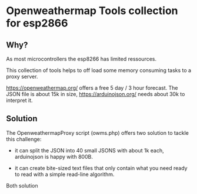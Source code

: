 # Openweathermap Tools collection for esp2866

## Why?

As most microcontrollers the esp8266 has limited ressources. 

This collection of tools helps to off load some memory consuming tasks to a proxy server.

https://openweathermap.org/ offers a free 5 day / 3 hour forecast. The JSON file is about 15k in size, https://arduinojson.org/ needs about 30k to interpret it.



## Solution

The OpenweathermapProxy script (owms.php) offers two solution to tackle this challenge:

- it can split the JSON into 40 small JSONS with about 1k each, arduinojson is happy with 800B.

- it can create bite-sized text files that only contain what you need ready to read with a simple read-line algorithm.

Both solution

